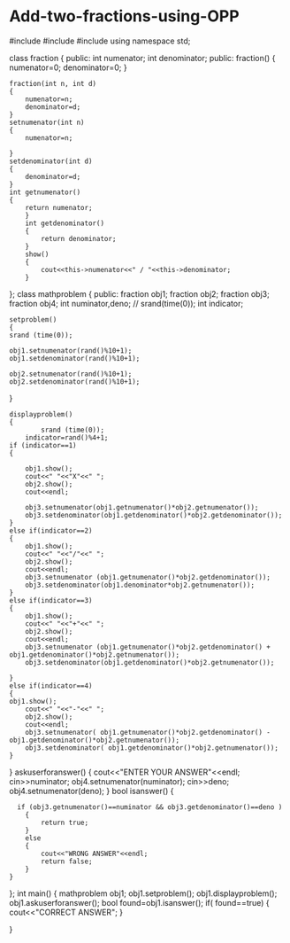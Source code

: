 # Add-two-fractions-using-OPP
#include<iostream>
#include<cstdlib>
#include<ctime>
using namespace std;

class fraction
{
	public:
	int numenator;
	int denominator;
	public:
	fraction()
	{
	numenator=0;
	denominator=0;
	}
	
	fraction(int n, int d)
	{
		numenator=n;
		denominator=d;
	}
	setnumenator(int n)
	{
		numenator=n;
		
	}
	setdenominator(int d)
	{
		denominator=d;
	}
	int getnumenator()
	{
		return numenator;
		}	
		int getdenominator()
		{
			return denominator;
		}
		show()
		{
			cout<<this->numenator<<" / "<<this->denominator;
		}
};
class mathproblem
{
	public:
		fraction obj1;
		fraction obj2;
		fraction obj3;
	    fraction obj4;
		int numinator,deno;
	//	srand(time(0));
	int indicator;

	setproblem()
	{
	srand (time(0));
	
	obj1.setnumenator(rand()%10+1);
	obj1.setdenominator(rand()%10+1);
	
	obj2.setnumenator(rand()%10+1);
	obj2.setdenominator(rand()%10+1);

   }
	
	displayproblem()
	{
			srand (time(0));
		indicator=rand()%4+1;
	if (indicator==1)
	{
	
		obj1.show();
		cout<<" "<<"X"<<" ";
		obj2.show();
		cout<<endl;
	
		obj3.setnumenator(obj1.getnumenator()*obj2.getnumenator());
		obj3.setdenominator(obj1.getdenominator()*obj2.getdenominator());
	}
	else if(indicator==2)
	{
		obj1.show();
		cout<<" "<<"/"<<" ";
		obj2.show();
		cout<<endl;
		obj3.setnumenator (obj1.getnumenator()*obj2.getdenominator());
		obj3.setdenominator(obj1.denominator*obj2.getnumenator());
	}
	else if(indicator==3)
	{
		obj1.show();
		cout<<" "<<"+"<<" ";
		obj2.show();
		cout<<endl;
		obj3.setnumenator (obj1.getnumenator()*obj2.getdenominator() + obj1.getdenominator()*obj2.getnumenator());
		obj3.setdenominator(obj1.getdenominator()*obj2.getnumenator());
		
	}
	else if(indicator==4)
	{
 	obj1.show();
		cout<<" "<<"-"<<" ";
		obj2.show();
		cout<<endl;
		obj3.setnumenator( obj1.getnumenator()*obj2.getdenominator() - obj1.getdenominator()*obj2.getnumenator());
		obj3.setdenominator( obj1.getdenominator()*obj2.getnumenator());
	}
}
    askuserforanswer()
    {
     cout<<"ENTER YOUR ANSWER"<<endl;
     cin>>numinator;
     obj4.setnumenator(numinator);
     cin>>deno;
     obj4.setnumenator(deno);
    }
    bool isanswer()
    {
	
      if (obj3.getnumenator()==numinator && obj3.getdenominator()==deno )
     	{
     		return true;
		}
		else
		{
			cout<<"WRONG ANSWER"<<endl;
			return false;
		}
	}
	 
};
int main()
{
	mathproblem obj1;
	obj1.setproblem();
	obj1.displayproblem();
	obj1.askuserforanswer();
	bool found=obj1.isanswer();
	if( found==true)
	{
		cout<<"CORRECT ANSWER";
	}

		
	

	
}

